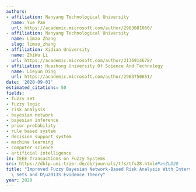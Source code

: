 ```yaml
---
authors:
- affiliation: Nanyang Technological University
  name: Yue Pan
  url: https://academic.microsoft.com/author/2963081060/
- affiliation: Nanyang Technological University
  name: Limao Zhang
  slug: limao_zhang
- affiliation: Xidian University
  name: ZhiWu Li
  url: https://academic.microsoft.com/author/2136914678/
- affiliation: Huazhong University Of Science And Technology
  name: Lieyun Ding
  url: https://academic.microsoft.com/author/2963750651/
date: '2020-09-01'
estimated_citations: 50
fields:
- fuzzy set
- fuzzy logic
- risk analysis
- bayesian network
- bayesian inference
- prior probability
- rule based system
- decision support system
- machine learning
- computer science
- artificial intelligence
in: IEEE Transactions on Fuzzy Systems
src: https://dblp.uni-trier.de/db/journals/tfs/tfs28.html#PanZLD20
title: "Improved Fuzzy Bayesian Network-Based Risk Analysis With Interval-Valued Fuzzy\
  \ Sets and D\u2013S Evidence Theory"
year: 2020
---
```

